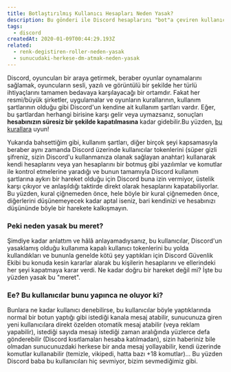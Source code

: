 ```yaml
---
title: Botlaştırılmış Kullanıcı Hesapları Neden Yasak?
description: Bu gönderi ile Discord hesaplarını "bot"a çeviren kullanıcıların neden bunu yapmaması gerektiğini ve bunun neden yasak olduğunu öğrenebilirsiniz.
tags:
  - discord
createdAt: 2020-01-09T00:44:29.193Z
related:
  - renk-degistiren-roller-neden-yasak
  - sunucudaki-herkese-dm-atmak-neden-yasak
---
```


Discord, oyuncuları bir araya getirmek, beraber oyunlar oynamalarını sağlamak, oyuncuların sesli, yazılı ve görüntülü bir şekilde her türlü ihtiyaçlarını tamamen bedavaya karşılayacağı bir ortamdır. Fakat her resmi/büyük şirketler, uygulamalar ve oyunların kurallarının, kullanım şartlarının olduğu gibi Discord'un kendine ait kullanım şartları vardır. Eğer, bu şartlardan herhangi birisine karşı gelir veya uymazsanız, sonuçları **hesabınızın süresiz bir şekilde kapatılmasına** kadar gidebilir.Bu yüzden, [bu kurallara](https://discord.com/terms) uyun!

Yukarıda bahsettiğim gibi, kullanım şartları, diğer birçok şeyi kapsamasıyla beraber aynı zamanda Discord üzerinde kullanıcılar tokenlerini (süper gizli şifreniz, sizin Discord'u kullanmanıza olanak sağlayan anahtar) kullanarak kendi hesaplarını veya yan hesaplarını bir botmuş gibi yazılımlar ve komutlar ile kontrol etmelerine yaradığı ve bunun tamamıyla Discord kullanım şartlarına aykırı bir hareket olduğu için Discord buna izin vermiyor, üstelik karşı çıkıyor ve anlaşıldığı taktirde direkt olarak hesaplarını kapatabiliyorlar. Bu yüzden, kural çiğnemeden önce, hele böyle bir kural çiğnemeden önce, diğerlerini düşünemeyecek kadar aptal iseniz, bari kendinizi ve hesabınızı düşününde böyle bir harekete kalkışmayın.

### Peki neden yasak bu meret?

Şimdiye kadar anlattım ve hâlâ anlayamadıysanız, bu kullanıcılar, Discord'un yasaklamış olduğu kullanıma kapalı kullanıcı tokenlerini bu yolda kullandıkları ve bununla genelde kötü şey yaptıkları için Discord Güvenlik Ekibi bu konuda kesin kararlar alarak bu kişilerin hesaplarını ve ellerindeki her şeyi kapatmaya karar verdi. Ne kadar doğru bir hareket değil mi? İşte bu yüzden yasak bu "meret".

### Ee? Bu kullanıcılar bunu yapınca ne oluyor ki?

Bunlara ne kadar kullanıcı denebilirse, bu kullanıcılar böyle yaptıklarında normal bir botun yaptığı gibi istediği kanala mesaj atabilir, sunucunuza giren yeni kullanıcılara direkt özelden otomatik mesaj atabilir (veya reklam yapabilir), istediği sayıda mesajı istediği zaman aralığında yüzlerce defa gönderebilir (Discord kısıtlamaları hesaba katılmadan), sizin haberiniz bile olmadan sunucunuzdaki herkese bir anda mesaj yollayabilir, kendi üzerinde komutlar kullanabilir (temizle, vikipedi, hatta bazı +18 komutlar)... Bu yüzden Discord baba bu kullanıcıları hiç sevmiyor, bizim sevmediğimiz gibi.
